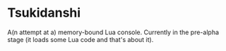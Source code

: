 # Tsukidanshi

A(n attempt at a) memory-bound Lua console. Currently in the pre-alpha stage (it loads some Lua code and that's about it).
